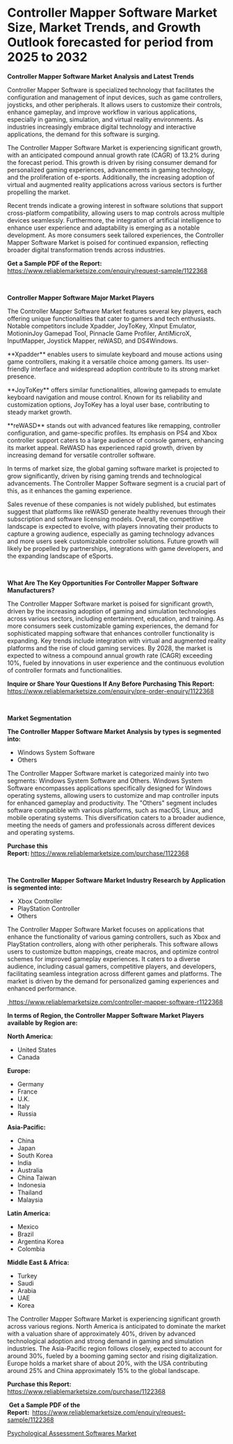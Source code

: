 <p><h1>Controller Mapper Software Market Size, Market Trends, and Growth Outlook forecasted for period from 2025 to 2032</h1></p><p><strong>Controller Mapper Software Market Analysis and Latest Trends</strong></p>
<p><p>Controller Mapper Software is specialized technology that facilitates the configuration and management of input devices, such as game controllers, joysticks, and other peripherals. It allows users to customize their controls, enhance gameplay, and improve workflow in various applications, especially in gaming, simulation, and virtual reality environments. As industries increasingly embrace digital technology and interactive applications, the demand for this software is surging.</p><p>The Controller Mapper Software Market is experiencing significant growth, with an anticipated compound annual growth rate (CAGR) of 13.2% during the forecast period. This growth is driven by rising consumer demand for personalized gaming experiences, advancements in gaming technology, and the proliferation of e-sports. Additionally, the increasing adoption of virtual and augmented reality applications across various sectors is further propelling the market.</p><p>Recent trends indicate a growing interest in software solutions that support cross-platform compatibility, allowing users to map controls across multiple devices seamlessly. Furthermore, the integration of artificial intelligence to enhance user experience and adaptability is emerging as a notable development. As more consumers seek tailored experiences, the Controller Mapper Software Market is poised for continued expansion, reflecting broader digital transformation trends across industries.</p></p>
<p><strong>Get a Sample PDF of the Report:&nbsp;</strong> <a href="https://www.reliablemarketsize.com/enquiry/request-sample/1122368?utm_campaign=2314&utm_medium=2&utm_source=Github&utm_content=ia&utm_term=11032025&utm_id=controller-mapper-software">https://www.reliablemarketsize.com/enquiry/request-sample/1122368</a></p>
<p>&nbsp;</p>
<p><strong>Controller Mapper Software Major Market Players</strong></p>
<p><p>The Controller Mapper Software Market features several key players, each offering unique functionalities that cater to gamers and tech enthusiasts. Notable competitors include Xpadder, JoyToKey, XInput Emulator, MotioninJoy Gamepad Tool, Pinnacle Game Profiler, AntiMicroX, InputMapper, Joystick Mapper, reWASD, and DS4Windows.</p><p>**Xpadder** enables users to simulate keyboard and mouse actions using game controllers, making it a versatile choice among gamers. Its user-friendly interface and widespread adoption contribute to its strong market presence. </p><p>**JoyToKey** offers similar functionalities, allowing gamepads to emulate keyboard navigation and mouse control. Known for its reliability and customization options, JoyToKey has a loyal user base, contributing to steady market growth.</p><p>**reWASD** stands out with advanced features like remapping, controller configuration, and game-specific profiles. Its emphasis on PS4 and Xbox controller support caters to a large audience of console gamers, enhancing its market appeal. ReWASD has experienced rapid growth, driven by increasing demand for versatile controller software.</p><p>In terms of market size, the global gaming software market is projected to grow significantly, driven by rising gaming trends and technological advancements. The Controller Mapper Software segment is a crucial part of this, as it enhances the gaming experience.</p><p>Sales revenue of these companies is not widely published, but estimates suggest that platforms like reWASD generate healthy revenues through their subscription and software licensing models. Overall, the competitive landscape is expected to evolve, with players innovating their products to capture a growing audience, especially as gaming technology advances and more users seek customizable controller solutions. Future growth will likely be propelled by partnerships, integrations with game developers, and the expanding landscape of eSports.</p></p>
<p>&nbsp;</p>
<p><strong>What Are The Key Opportunities For Controller Mapper Software Manufacturers?</strong></p>
<p><p>The Controller Mapper Software market is poised for significant growth, driven by the increasing adoption of gaming and simulation technologies across various sectors, including entertainment, education, and training. As more consumers seek customizable gaming experiences, the demand for sophisticated mapping software that enhances controller functionality is expanding. Key trends include integration with virtual and augmented reality platforms and the rise of cloud gaming services. By 2028, the market is expected to witness a compound annual growth rate (CAGR) exceeding 10%, fueled by innovations in user experience and the continuous evolution of controller formats and functionalities.</p></p>
<p><strong>Inquire or Share Your Questions If Any Before Purchasing This Report:</strong> <a href="https://www.reliablemarketsize.com/enquiry/pre-order-enquiry/1122368?utm_campaign=2314&utm_medium=2&utm_source=Github&utm_content=ia&utm_term=11032025&utm_id=controller-mapper-software">https://www.reliablemarketsize.com/enquiry/pre-order-enquiry/1122368</a></p>
<p>&nbsp;</p>
<p><strong>Market Segmentation</strong></p>
<p><strong>The Controller Mapper Software Market Analysis by types is segmented into:</strong></p>
<p><ul><li>Windows System Software</li><li>Others</li></ul></p>
<p><p>The Controller Mapper Software market is categorized mainly into two segments: Windows System Software and Others. Windows System Software encompasses applications specifically designed for Windows operating systems, allowing users to customize and map controller inputs for enhanced gameplay and productivity. The "Others" segment includes software compatible with various platforms, such as macOS, Linux, and mobile operating systems. This diversification caters to a broader audience, meeting the needs of gamers and professionals across different devices and operating systems.</p></p>
<p><strong>Purchase this Report:&nbsp;</strong><a href="https://www.reliablemarketsize.com/purchase/1122368?utm_campaign=2314&utm_medium=2&utm_source=Github&utm_content=ia&utm_term=11032025&utm_id=controller-mapper-software">https://www.reliablemarketsize.com/purchase/1122368</a></p>
<p>&nbsp;</p>
<p><strong>The Controller Mapper Software Market Industry Research by Application is segmented into:</strong></p>
<p><ul><li>Xbox Controller</li><li>PlayStation Controller</li><li>Others</li></ul></p>
<p><p>The Controller Mapper Software Market focuses on applications that enhance the functionality of various gaming controllers, such as Xbox and PlayStation controllers, along with other peripherals. This software allows users to customize button mappings, create macros, and optimize control schemes for improved gameplay experiences. It caters to a diverse audience, including casual gamers, competitive players, and developers, facilitating seamless integration across different games and platforms. The market is driven by the demand for personalized gaming experiences and enhanced performance.</p></p>
<p><a href="https://www.reliablemarketsize.com/controller-mapper-software-r1122368?utm_campaign=2314&utm_medium=2&utm_source=Github&utm_content=ia&utm_term=11032025&utm_id=controller-mapper-software">&nbsp;https://www.reliablemarketsize.com/controller-mapper-software-r1122368</a></p>
<p><strong>In terms of Region, the Controller Mapper Software Market Players available by Region are:</strong></p>
<p>
    <p> <strong> North America: </strong>
        <ul>
            <li>United States</li>
            <li>Canada</li>
        </ul>
        </p> 
    <p> <strong> Europe: </strong>
        <ul>
            <li>Germany</li>
            <li>France</li>
            <li>U.K.</li>
            <li>Italy</li>
            <li>Russia</li>
        </ul>
        </p> 
    <p> <strong> Asia-Pacific: </strong>
        <ul>
            <li>China</li>
            <li>Japan</li>
            <li>South Korea</li>
            <li>India</li>
            <li>Australia</li>
            <li>China Taiwan</li>
            <li>Indonesia</li>
            <li>Thailand</li>
            <li>Malaysia</li>
        </ul>
        </p> 
    <p> <strong> Latin America: </strong>
        <ul>
            <li>Mexico</li>
            <li>Brazil</li>
            <li>Argentina Korea</li>
            <li>Colombia</li>
        </ul>
        </p> 
    <p> <strong> Middle East & Africa: </strong>
        <ul>
            <li>Turkey</li>
            <li>Saudi</li>
            <li>Arabia</li>
            <li>UAE</li>
            <li>Korea</li>
        </ul>
    </p>
    </p>
<p><p>The Controller Mapper Software Market is experiencing significant growth across various regions. North America is anticipated to dominate the market with a valuation share of approximately 40%, driven by advanced technological adoption and strong demand in gaming and simulation industries. The Asia-Pacific region follows closely, expected to account for around 30%, fueled by a booming gaming sector and rising digitalization. Europe holds a market share of about 20%, with the USA contributing around 25% and China approximately 15% to the global landscape.</p></p>
<p><strong>Purchase this Report: </strong><a href="https://www.reliablemarketsize.com/purchase/1122368?utm_campaign=2314&utm_medium=2&utm_source=Github&utm_content=ia&utm_term=11032025&utm_id=controller-mapper-software">https://www.reliablemarketsize.com/purchase/1122368</a></p>
<p>&nbsp;<strong>Get a Sample PDF of the Report:&nbsp;&nbsp;</strong><a href="https://www.reliablemarketsize.com/enquiry/request-sample/1122368?utm_campaign=2314&utm_medium=2&utm_source=Github&utm_content=ia&utm_term=11032025&utm_id=controller-mapper-software">https://www.reliablemarketsize.com/enquiry/request-sample/1122368</a></p>
<p><strong></strong></p>
<p><p><a href="https://github.com/maseykokosq1/Market-Research-Report-List-1/blob/main/psychological-assessment-softwares-market.md?utm_campaign=2314&utm_medium=2&utm_source=Github&utm_content=ia&utm_term=11032025&utm_id=controller-mapper-software">Psychological Assessment Softwares Market</a></p></p>